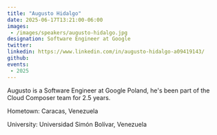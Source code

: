 ```yaml
---
title: "Augusto Hidalgo"
date: 2025-06-17T13:21:00-06:00
images: 
 - /images/speakers/augusto-hidalgo.jpg
designation: Software Engineer at Google
twitter: 
linkedin: https://www.linkedin.com/in/augusto-hidalgo-a09419143/
github: 
events:
 - 2025
---
```


Augusto is a Software Engineer at Google Poland, he's been part of the Cloud Composer team for 2.5 years.

Hometown: Caracas, Venezuela

University: Universidad Simón Bolívar, Venezuela


